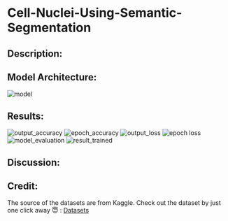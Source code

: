 # Cell-Nuclei-Using-Semantic-Segmentation

## **Description:**

## **Model Architecture:**
![model](https://github.com/user-attachments/assets/c1e99a0c-9b03-4604-b495-1ede1366fb96)

## **Results:**
![output_accuracy](https://github.com/user-attachments/assets/ac91ee70-4ad3-45d5-a8f7-20e89235d226)
![epoch_accuracy](https://github.com/user-attachments/assets/de3abd30-c64c-4123-afbb-086b7cd8b91c)
![output_loss](https://github.com/user-attachments/assets/6a136ab8-27d1-4384-a4e2-890b13bfeeeb)
![epoch loss](https://github.com/user-attachments/assets/043b6546-4214-45a9-abdf-8dda2760d12d)
![model_evaluation](https://github.com/user-attachments/assets/88966914-c2ea-436a-9eaf-e964f7ead801)
![result_trained](https://github.com/user-attachments/assets/a5c9e598-136a-4b79-9bad-e088e5e672f1)

## **Discussion:**

## **Credit:**
The source of the datasets are from Kaggle.
Check out the dataset by just one click away 😇 :   [Datasets](https://www.kaggle.com/competitions/data-science-bowl-2018/overview)
